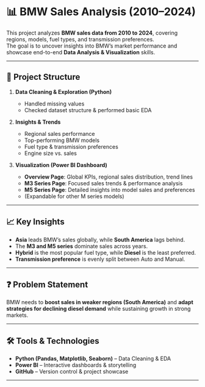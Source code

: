 # 📊 BMW Sales Analysis (2010–2024)

This project analyzes **BMW sales data from 2010 to 2024**, covering regions, models, fuel types, and transmission preferences.  
The goal is to uncover insights into BMW’s market performance and showcase end-to-end **Data Analysis & Visualization** skills.  

---

## 📌 Project Structure
1. **Data Cleaning & Exploration (Python)**
   - Handled missing values  
   - Checked dataset structure & performed basic EDA  

2. **Insights & Trends**
   - Regional sales performance  
   - Top-performing BMW models  
   - Fuel type & transmission preferences  
   - Engine size vs. sales  

3. **Visualization (Power BI Dashboard)**
   - **Overview Page**: Global KPIs, regional sales distribution, trend lines  
   - **M3 Series Page**: Focused sales trends & performance analysis  
   - **M5 Series Page**: Detailed insights into model sales and preferences  
   - (Expandable for other M series models)  

---

## 📈 Key Insights
- **Asia** leads BMW’s sales globally, while **South America** lags behind.  
- The **M3 and M5 series** dominate sales across years.  
- **Hybrid** is the most popular fuel type, while **Diesel** is the least preferred.  
- **Transmission preference** is evenly split between Auto and Manual.  

---

## ❓ Problem Statement
BMW needs to **boost sales in weaker regions (South America)** and **adapt strategies for declining diesel demand** while sustaining growth in strong markets.  

---

## 🛠️ Tools & Technologies
- **Python (Pandas, Matplotlib, Seaborn)** – Data Cleaning & EDA  
- **Power BI** – Interactive dashboards & storytelling  
- **GitHub** – Version control & project showcase  

---
